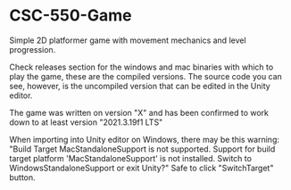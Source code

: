 # CSC-550-Game
Simple 2D platformer game with movement mechanics and level progression.

Check releases section for the windows and mac binaries with which to play the game, these are the compiled versions.
The source code you can see, however, is the uncompiled version that can be edited in the Unity editor.

The game was written on version "X" and has been confirmed to work down to at least version "2021.3.19f1 LTS"

When importing into Unity editor on Windows, there may be this warning:
"Build Target MacStandaloneSupport is not supported.  Support for build target platform 'MacStandaloneSupport' is not installed.  Switch to WindowsStandaloneSupport or exit Unity?"
Safe to click "SwitchTarget" button.
